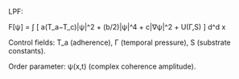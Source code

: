 LPF:

F[ψ] = ∫ [ a(T_a−T_c)|ψ|^2 + (b/2)|ψ|^4 + c|∇ψ|^2 + U(Γ,S) ] d^d x

Control fields: T_a (adherence), Γ (temporal pressure), S (substrate constants).

Order parameter: ψ(x,t) (complex coherence amplitude).